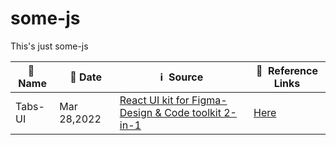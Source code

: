 # some-js
This's just some-js


|**:name_badge:&nbsp; Name**|**&nbsp;:calendar: Date**|**:information_source:&nbsp; Source**| **:link:&nbsp; Reference Links**|
|---------------|-----------------|--------------------|---------------------|
|Tabs-UI|Mar 28,2022|[React UI kit for Figma- Design & Code toolkit 2-in-1](https://dribbble.com/shots/14483921-React-UI-kit-for-Figma-Design-Code-toolkit-2-in-1/attachments/6168243?mode=media)|[Here](https://frey1a.github.io/some-js/Tabs-UI)|
